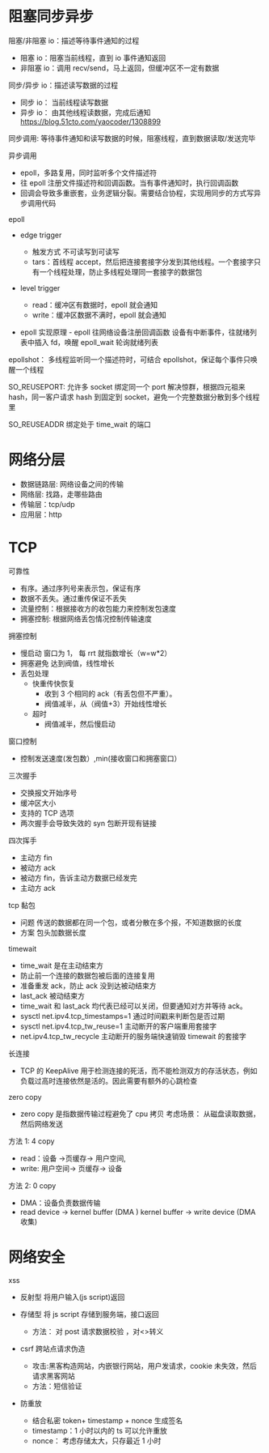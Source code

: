# 阻塞同步异步

阻塞/非阻塞 io：描述等待事件通知的过程

- 阻塞 io：阻塞当前线程，直到 io 事件通知返回
- 非阻塞 io：调用 recv/send，马上返回，但缓冲区不一定有数据

同步/异步 io：描述读写数据的过程

- 同步 io： 当前线程读写数据
- 异步 io： 由其他线程读数据，完成后通知
  https://blog.51cto.com/yaocoder/1308899

同步调用: 等待事件通知和读写数据的时候，阻塞线程，直到数据读取/发送完毕

异步调用

- epoll，多路复用，同时监听多个文件描述符
- 往 epoll 注册文件描述符和回调函数。当有事件通知时，执行回调函数
- 回调会导致多重嵌套，业务逻辑分裂。需要结合协程，实现用同步的方式写异步调用代码

epoll

- edge trigger

  - 触发方式 不可读写到可读写
  - tars：首线程 accept，然后把连接套接字分发到其他线程。一个套接字只有一个线程处理，防止多线程处理同一套接字的数据包

- level trigger

  - read：缓冲区有数据时，epoll 就会通知
  - write：缓冲区数据不满时，epoll 就会通知

- epoll 实现原理 - epoll 往网络设备注册回调函数
  设备有中断事件，往就绪列表中插入 fd，唤醒 epoll_wait
  轮询就绪列表

epollshot： 多线程监听同一个描述符时，可结合 epollshot，保证每个事件只唤醒一个线程

SO_REUSEPORT: 允许多 socket 绑定同一个 port
解决惊群，根据四元祖来 hash，同一客户请求 hash 到固定到 socket，避免一个完整数据分散到多个线程里

SO_REUSEADDR 绑定处于 time_wait 的端口

# 网络分层

- 数据链路层: 网络设备之间的传输
- 网络层: 找路，走哪些路由
- 传输层：tcp/udp
- 应用层：http

# TCP

可靠性

- 有序。通过序列号来表示包，保证有序
- 数据不丢失。通过重传保证不丢失
- 流量控制：根据接收方的收包能力来控制发包速度
- 拥塞控制: 根据网络丢包情况控制传输速度

拥塞控制

- 慢启动
  窗口为 1， 每 rrt 就指数增长（w=w\*2）
- 拥塞避免 达到阀值，线性增长
- 丢包处理
  - 快重传快恢复
    - 收到 3 个相同的 ack（有丢包但不严重）。
    - 阀值减半，从（阀值+3）开始线性增长
  - 超时
    - 阀值减半，然后慢启动

窗口控制

- 控制发送速度(发包数）,min(接收窗口和拥塞窗口）

三次握手

- 交换报文开始序号
- 缓冲区大小
- 支持的 TCP 选项
- 两次握手会导致失效的 syn 包断开现有链接

四次挥手

- 主动方 fin
- 被动方 ack
- 被动方 fin，告诉主动方数据已经发完
- 主动方 ack

tcp 黏包

- 问题 传送的数据都在同一个包，或者分散在多个报，不知道数据的长度
- 方案 包头加数据长度

timewait

- time_wait 是在主动结束方
- 防止前一个连接的数据包被后面的连接复用
- 准备重发 ack，防止 ack 没到达被动结束方
- last_ack 被动结束方
- time_wait 和 last_ack 均代表已经可以关闭，但要通知对方并等待 ack。
- sysctl net.ipv4.tcp_timestamps=1
  通过时间戳来判断包是否过期
- sysctl net.ipv4.tcp_tw_reuse=1
  主动断开的客户端重用套接字
- net.ipv4.tcp_tw_recycle
  主动断开的服务端快速销毁 timewait 的套接字

长连接

- TCP 的 KeepAlive 用于检测连接的死活，而不能检测双方的存活状态，例如负载过高时连接依然是活的。因此需要有额外的心跳检查

zero copy

- zero copy 是指数据传输过程避免了 cpu 拷贝
  考虑场景： 从磁盘读取数据，然后网络发送

方法 1: 4 copy

- read：设备 ->页缓存-> 用户空间,
- write: 用户空间-> 页缓存-> 设备

方法 2: 0 copy

- DMA：设备负责数据传输
- read device -> kernel buffer (DMA )
  kernel buffer -> write device (DMA 收集)

# 网络安全

xss

- 反射型 将用户输入(js script)返回
- 存储型 将 js script 存储到服务端，接口返回
  - 方法： 对 post 请求数据校验 ，对<>转义
- csrf 跨站点请求伪造

  - 攻击:黑客构造网站，内嵌银行网站，用户发请求，cookie 未失效，然后请求黑客网站
  - 方法：短信验证

- 防重放
  - 结合私密 token+ timestamp + nonce 生成签名
  - timestamp：1 小时以内的 ts 可以允许重放
  - nonce： 考虑存储太大，只存最近 1 小时
